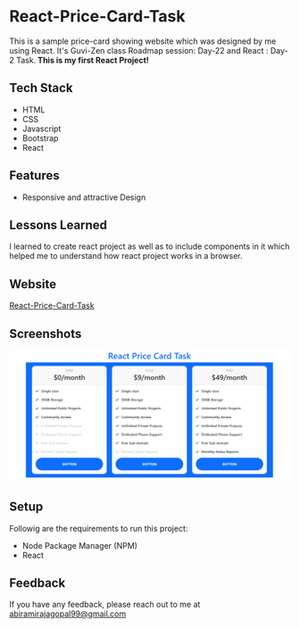 
# React-Price-Card-Task

This is a sample price-card showing website which was designed by me using React. It's Guvi-Zen class Roadmap session: Day-22 and React : Day-2 Task.<b> This is my first React Project!</b>

## Tech Stack

- HTML
- CSS
- Javascript
- Bootstrap
- React

## Features

- Responsive and attractive Design

## Lessons Learned

I learned to create react project as well as to include components in it which helped me to understand how react project works in a browser.


## Website

[React-Price-Card-Task](https://react-price-card-task-two.vercel.app/)


## Screenshots

![App Screenshot](./src/Img/demo.png)


## Setup

Followig are the requirements to run this project:
- Node Package Manager (NPM)
- React


## Feedback

If you have any feedback, please reach out to me at abiramirajagopal99@gmail.com
